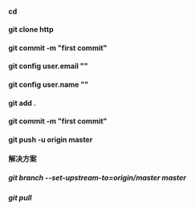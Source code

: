 #### cd
#### git clone http
#### git commit -m "first commit"
#### git config user.email ""
#### git config user.name ""

#### git add .
#### git commit -m "first commit"
#### git push -u origin master
#### 解决方案
##### git branch --set-upstream-to=origin/master master
##### git  pull
